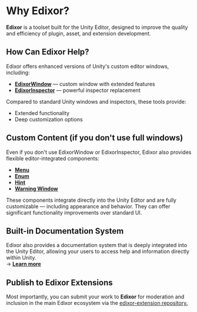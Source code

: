 # Why Edixor?

**Edixor** is a toolset built for the Unity Editor, designed to improve the quality and efficiency of plugin, asset, and extension development.

## How Can Edixor Help?

Edixor offers enhanced versions of Unity's custom editor windows, including:

* [**EdixorWindow**](edixor/window.md) — custom window with extended features
* [**EdixorInspector**](edixor/inspection.md) — powerful inspector replacement

Compared to standard Unity windows and inspectors, these tools provide:

* Extended functionality
* Deep customization options

## Custom Content (if you don't use full windows)

Even if you don't use EdixorWindow or EdixorInspector, Edixor also provides flexible editor-integrated components:

* [**Menu**](custom/menu.md)
* [**Enum**](custom/enum.md)
* [**Hint**](custom/hint.md)
* [**Warning Window**](custom/warning-window.md)

These components integrate directly into the Unity Editor and are fully customizable — including appearance and behavior. They can offer significant functionality improvements over standard UI.

## Built-in Documentation System

Edixor also provides a documentation system that is deeply integrated into the Unity Editor, allowing your users to access help and information directly within Unity.\
→ [**Learn more**](configuration/documentation.md)

## Publish to Edixor Extensions

Most importantly, you can submit your work to **Edixor** for moderation and inclusion in the main Edixor ecosystem via the [edixor-extension repository.](https://github.com/Edixor/edixor-extensions)
